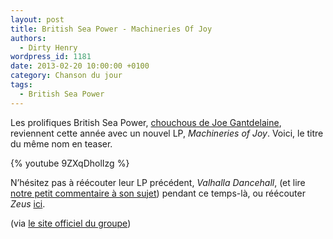 ```yaml
---
layout: post
title: British Sea Power - Machineries Of Joy
authors:
  - Dirty Henry
wordpress_id: 1181
date: 2013-02-20 10:00:00 +0100
category: Chanson du jour
tags:
  - British Sea Power
---
```


Les prolifiques British Sea Power, [chouchous de Joe Gantdelaine][i928],
reviennent cette année avec un nouvel LP, _Machineries of Joy_. Voici, le titre
du même nom en teaser.

{% youtube 9ZXqDholIzg %}

N’hésitez pas à réécouter leur LP précédent, _Valhalla Dancehall_, (et lire
[notre petit commentaire à son sujet][i961]) pendant ce temps-là, ou réécouter
_Zeus_ [ici][i709].

(via [le site officiel du groupe](http://www.britishseapower.co.uk/))

[i928]: https://www.deadrooster.org/british-sea-power/
[i961]: https://www.deadrooster.org/les-disques-de-novembre-2011/
[i709]: https://www.deadrooster.org/compile-mp3-du-net-04/
